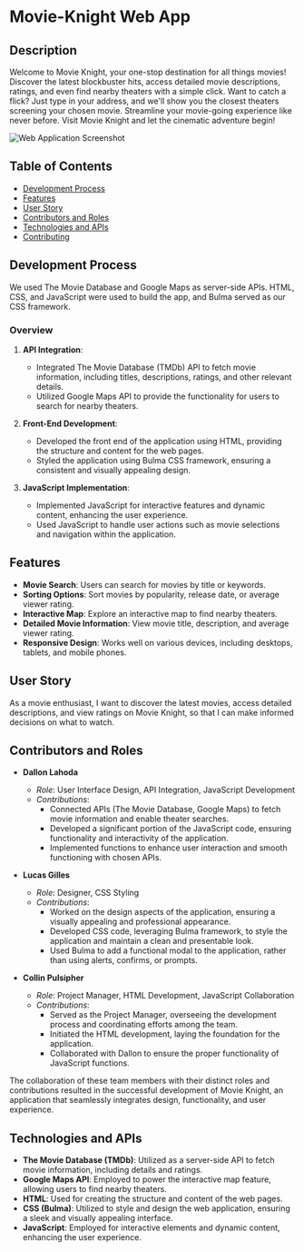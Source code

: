 # Movie-Knight Web App

## Description
Welcome to Movie Knight, your one-stop destination for all things movies! Discover the latest blockbuster hits, access detailed movie descriptions, ratings, and even find nearby theaters with a simple click. Want to catch a flick? Just type in your address, and we'll show you the closest theaters screening your chosen movie. Streamline your movie-going experience like never before. Visit Movie Knight and let the cinematic adventure begin!

![Web Application Screenshot](MOVIE-KNIGHT-PROJECT-1/images/movie-knight.jpg)

## Table of Contents
- [Development Process](#development-process)
- [Features](#features)
- [User Story](#user-story)
- [Contributors and Roles](#contributors-and-roles)
- [Technologies and APIs](#technologies-and-apis)
- [Contributing](#contributing)

## Development Process

We used The Movie Database and Google Maps as server-side APIs. HTML, CSS, and JavaScript were used to build the app, and Bulma served as our CSS framework.
### Overview
1. **API Integration**:
   - Integrated The Movie Database (TMDb) API to fetch movie information, including titles, descriptions, ratings, and other relevant details.
   - Utilized Google Maps API to provide the functionality for users to search for nearby theaters.

2. **Front-End Development**:
   - Developed the front end of the application using HTML, providing the structure and content for the web pages.
   - Styled the application using Bulma CSS framework, ensuring a consistent and visually appealing design.

3. **JavaScript Implementation**:
   - Implemented JavaScript for interactive features and dynamic content, enhancing the user experience.
   - Used JavaScript to handle user actions such as movie selections and navigation within the application.

## Features
- **Movie Search**: Users can search for movies by title or keywords.
- **Sorting Options**: Sort movies by popularity, release date, or average viewer rating.
- **Interactive Map**: Explore an interactive map to find nearby theaters.
- **Detailed Movie Information**: View movie title, description, and average viewer rating.
- **Responsive Design**: Works well on various devices, including desktops, tablets, and mobile phones.

## User Story
As a movie enthusiast, I want to discover the latest movies, access detailed descriptions, and view ratings on Movie Knight, so that I can make informed decisions on what to watch.

## Contributors and Roles
- **Dallon Lahoda**
  - *Role*: User Interface Design, API Integration, JavaScript Development
  - *Contributions*:
    - Connected APIs (The Movie Database, Google Maps) to fetch movie information and enable theater searches.
    - Developed a significant portion of the JavaScript code, ensuring functionality and interactivity of the application.
    - Implemented functions to enhance user interaction and smooth functioning with chosen APIs.

- **Lucas Gilles**
  - *Role*: Designer, CSS Styling
  - *Contributions*:
    - Worked on the design aspects of the application, ensuring a visually appealing and professional appearance.
    - Developed CSS code, leveraging Bulma framework, to style the application and maintain a clean and presentable look.
    - Used Bulma to add a functional modal to the application, rather than using alerts, confirms, or prompts.

- **Collin Pulsipher**
  - *Role*: Project Manager, HTML Development, JavaScript Collaboration
  - *Contributions*:
    - Served as the Project Manager, overseeing the development process and coordinating efforts among the team.
    - Initiated the HTML development, laying the foundation for the application.
    - Collaborated with Dallon to ensure the proper functionality of JavaScript functions.

The collaboration of these team members with their distinct roles and contributions resulted in the successful development of Movie Knight, an application that seamlessly integrates design, functionality, and user experience.

## Technologies and APIs

- **The Movie Database (TMDb)**: Utilized as a server-side API to fetch movie information, including details and ratings.
- **Google Maps API**: Employed to power the interactive map feature, allowing users to find nearby theaters.
- **HTML**: Used for creating the structure and content of the web pages.
- **CSS (Bulma)**: Utilized to style and design the web application, ensuring a sleek and visually appealing interface.
- **JavaScript**: Employed for interactive elements and dynamic content, enhancing the user experience.
